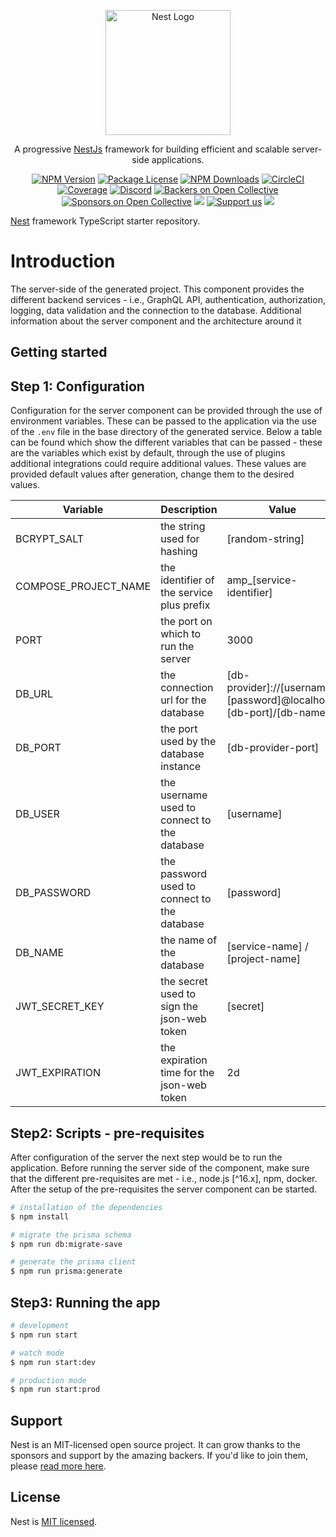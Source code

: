 <p align="center">
  <a href="http://nestjs.com/" target="blank"><img src="https://nestjs.com/img/logo-small.svg" width="200" alt="Nest Logo" /></a>
</p>

[circleci-image]: https://img.shields.io/circleci/build/github/nestjs/nest/master?token=abc123def456
[circleci-url]: https://circleci.com/gh/nestjs/nest

  <p align="center">A progressive <a href="http://nodejs.org" target="_blank">NestJs</a> framework for building efficient and scalable server-side applications.</p>
    <p align="center">
<a href="https://www.npmjs.com/~nestjscore" target="_blank"><img src="https://img.shields.io/npm/v/@nestjs/core.svg" alt="NPM Version" /></a>
<a href="https://www.npmjs.com/~nestjscore" target="_blank"><img src="https://img.shields.io/npm/l/@nestjs/core.svg" alt="Package License" /></a>
<a href="https://www.npmjs.com/~nestjscore" target="_blank"><img src="https://img.shields.io/npm/dm/@nestjs/common.svg" alt="NPM Downloads" /></a>
<a href="https://circleci.com/gh/nestjs/nest" target="_blank"><img src="https://img.shields.io/circleci/build/github/nestjs/nest/master" alt="CircleCI" /></a>
<a href="https://coveralls.io/github/nestjs/nest?branch=master" target="_blank"><img src="https://coveralls.io/repos/github/nestjs/nest/badge.svg?branch=master#9" alt="Coverage" /></a>
<a href="https://discord.gg/G7Qnnhy" target="_blank"><img src="https://img.shields.io/badge/discord-online-brightgreen.svg" alt="Discord"/></a>
<a href="https://opencollective.com/nest#backer" target="_blank"><img src="https://opencollective.com/nest/backers/badge.svg" alt="Backers on Open Collective" /></a>
<a href="https://opencollective.com/nest#sponsor" target="_blank"><img src="https://opencollective.com/nest/sponsors/badge.svg" alt="Sponsors on Open Collective" /></a>
  <a href="https://paypal.me/kamilmysliwiec" target="_blank"><img src="https://img.shields.io/badge/Donate-PayPal-ff3f59.svg"/></a>
    <a href="https://opencollective.com/nest#sponsor"  target="_blank"><img src="https://img.shields.io/badge/Support%20us-Open%20Collective-41B883.svg" alt="Support us"></a>
  <a href="https://twitter.com/nestframework" target="_blank"><img src="https://img.shields.io/twitter/follow/nestframework.svg?style=social&label=Follow"></a>
</p>
  <!--[![Backers on Open Collective](https://opencollective.com/nest/backers/badge.svg)](https://opencollective.com/nest#backer)
  [![Sponsors on Open Collective](https://opencollective.com/nest/sponsors/badge.svg)](https://opencollective.com/nest#sponsor)-->

[Nest](https://github.com/nestjs/nest) framework TypeScript starter repository.

# Introduction
The server-side of the generated project. This component provides the different backend services - i.e., GraphQL API, authentication, authorization, logging, data validation and the connection to the database. Additional information about the server component and the architecture around it

## Getting started

## Step 1: Configuration

Configuration for the server component can be provided through the use of environment variables. These can be passed to the application via the use of the `.env` file in the base directory of the generated service. Below a table can be found which show the different variables that can be passed - these are the variables which exist by default, through the use of plugins additional integrations could require additional values. These values are provided default values after generation, change them to the desired values.

| Variable             | Description                                  | Value                                                               |
| -------------------- | -------------------------------------------- | ------------------------------------------------------------------- |
| BCRYPT_SALT          | the string used for hashing                  | [random-string]                                                     |
| COMPOSE_PROJECT_NAME | the identifier of the service plus prefix    | amp_[service-identifier]                                            |
| PORT                 | the port on which to run the server          | 3000                                                                |
| DB_URL               | the connection url for the database          | [db-provider]://[username]:[password]@localhost:[db-port]/[db-name] |
| DB_PORT              | the port used by the database instance       | [db-provider-port]                                                  |
| DB_USER              | the username used to connect to the database | [username]                                                          |
| DB_PASSWORD          | the password used to connect to the database | [password]                                                          |
| DB_NAME              | the name of the database                     | [service-name] / [project-name]                                     |
| JWT_SECRET_KEY       | the secret used to sign the json-web token   | [secret]                                                            |
| JWT_EXPIRATION       | the expiration time for the json-web token   | 2d                                                                  |

## Step2: Scripts - pre-requisites

After configuration of the server the next step would be to run the application. Before running the server side of the component, make sure that the different pre-requisites are met - i.e., node.js [^16.x], npm, docker. After the setup of the pre-requisites the server component can be started.

```sh
# installation of the dependencies
$ npm install

# migrate the prisma schema
$ npm run db:migrate-save

# generate the prisma client
$ npm run prisma:generate
```

## Step3: Running the app

```bash
# development
$ npm run start

# watch mode
$ npm run start:dev

# production mode
$ npm run start:prod
```

## Support

Nest is an MIT-licensed open source project. It can grow thanks to the sponsors and support by the amazing backers. If you'd like to join them, please [read more here](https://docs.nestjs.com/support).

## License

Nest is [MIT licensed](LICENSE).
